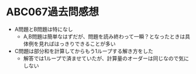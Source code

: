# ABC067過去問感想

- A問題とB問題は特になし
    - A,B問題は簡単なはずだが、問題を読み終わって一瞬？となったときは具体例を見ればはっきりできることが多い
- C問題は部分和を計算してからもう1ループする解き方をした
    - 解答では1ループで済ませていたが、計算量のオーダーは同じなので気にしない